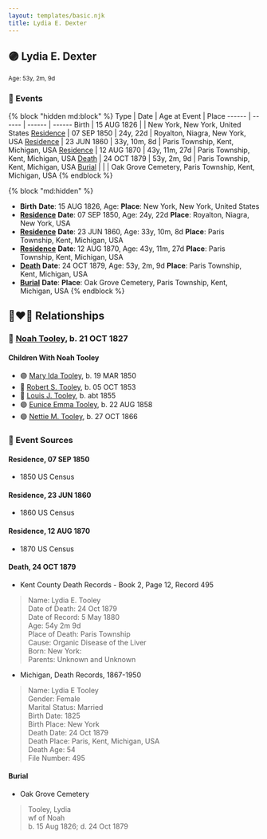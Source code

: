 ```yaml
---
layout: templates/basic.njk
title: Lydia E. Dexter
---
```

## 🟣 Lydia E. Dexter
<small>Age: 53y, 2m, 9d</small>


### 📆 Events

{% block "hidden md:block" %}
Type | Date | Age at Event | Place
------ | ------ | ------ | ------
Birth | 15 AUG 1826 |  | New York, New York, United States
[Residence](#event-event-0) | 07 SEP 1850 | 24y, 22d | Royalton, Niagra, New York, USA
[Residence](#event-event-1) | 23 JUN 1860 | 33y, 10m, 8d | Paris Township, Kent, Michigan, USA
[Residence](#event-event-2) | 12 AUG 1870 | 43y, 11m, 27d | Paris Township, Kent, Michigan, USA
[Death](#event-event-7) | 24 OCT 1879 | 53y, 2m, 9d | Paris Township, Kent, Michigan, USA
[Burial](#event-event-8) |  |  | Oak Grove Cemetery, Paris Township, Kent, Michigan, USA
{% endblock %}

{% block "md:hidden" %}
- **Birth**
**Date**: 15 AUG 1826, Age:
**Place**: New York, New York, United States
- **[Residence](#event-event-0)**
**Date**: 07 SEP 1850, Age: 24y, 22d
**Place**: Royalton, Niagra, New York, USA
- **[Residence](#event-event-1)**
**Date**: 23 JUN 1860, Age: 33y, 10m, 8d
**Place**: Paris Township, Kent, Michigan, USA
- **[Residence](#event-event-2)**
**Date**: 12 AUG 1870, Age: 43y, 11m, 27d
**Place**: Paris Township, Kent, Michigan, USA
- **[Death](#event-event-7)**
**Date**: 24 OCT 1879, Age: 53y, 2m, 9d
**Place**: Paris Township, Kent, Michigan, USA
- **[Burial](#event-event-8)**
**Date**:
**Place**: Oak Grove Cemetery, Paris Township, Kent, Michigan, USA
{% endblock %}

## 👩‍❤️‍👨 Relationships

### 🔵 [Noah Tooley](/people/8/84640933), b. 21 OCT 1827

#### Children With Noah Tooley
* 🟣 [Mary Ida Tooley](/people/5/52009861), b. 19 MAR 1850
* 🔵 [Robert S. Tooley](/people/4/49267584), b. 05 OCT 1853
* 🔵 [Louis J. Tooley](/people/9/93438030), b. abt 1855
* 🟣 [Eunice Emma Tooley](/people/9/90896235), b. 22 AUG 1858
* 🟣 [Nettie M. Tooley](/people/6/61920568), b. 27 OCT 1866
### 📰 Event Sources

#### <a id="event-event-0"></a> Residence, 07 SEP 1850
* 1850 US Census

#### <a id="event-event-1"></a> Residence, 23 JUN 1860
* 1860 US Census

#### <a id="event-event-2"></a> Residence, 12 AUG 1870
* 1870 US Census

#### <a id="event-event-7"></a> Death, 24 OCT 1879
* Kent County Death Records  - Book 2, Page 12, Record 495
>   
  > Name: Lydia E. Tooley  
  > Date of Death: 24 Oct 1879  
  > Date of Record: 5 May 1880  
  > Age: 54y 2m 9d  
  > Place of Death: Paris Township  
  > Cause: Organic Disease of the Liver  
  > Born: New York:  
  > Parents: Unknown and Unknown
* Michigan, Death Records, 1867-1950
>   
  > Name: Lydia E Tooley  
  > Gender: Female  
  > Marital Status: Married  
  > Birth Date: 1825  
  > Birth Place: New York  
  > Death Date: 24 Oct 1879  
  > Death Place: Paris, Kent, Michigan, USA  
  > Death Age: 54  
  > File Number: 495

#### <a id="event-event-8"></a> Burial
* Oak Grove Cemetery
>   
  > Tooley, Lydia  
  > wf of Noah  
  > b. 15 Aug 1826;  d. 24 Oct 1879
